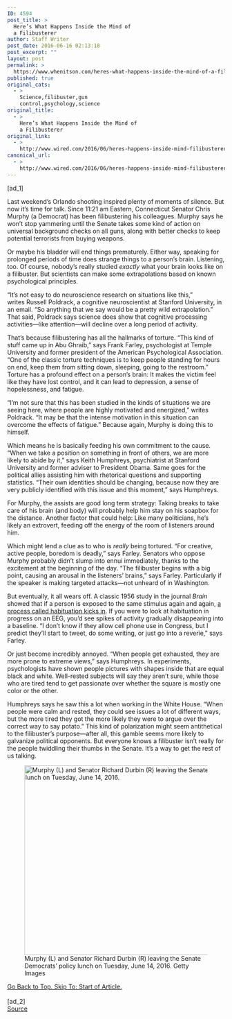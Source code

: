```yaml
---
ID: 4594
post_title: >
  Here’s What Happens Inside the Mind of
  a Filibusterer
author: Staff Writer
post_date: 2016-06-16 02:13:18
post_excerpt: ""
layout: post
permalink: >
  https://www.whenitson.com/heres-what-happens-inside-the-mind-of-a-filibusterer/
published: true
original_cats:
  - >
    Science,filibuster,gun
    control,psychology,science
original_title:
  - >
    Here’s What Happens Inside the Mind of
    a Filibusterer
original_link:
  - >
    http://www.wired.com/2016/06/heres-happens-inside-mind-filibusterer/
canonical_url:
  - >
    http://www.wired.com/2016/06/heres-happens-inside-mind-filibusterer/
---
```

 [ad_1]
<br><div id=""><p>Last weekend’s Orlando shooting inspired plenty of moments of silence. But now it’s time for talk. Since 11:21 am Eastern, Connecticut Senator Chris Murphy (a Democrat) has been filibustering his colleagues. Murphy says he won’t stop yammering until the Senate takes some kind of action on universal background checks on all guns, along with better checks to keep potential terrorists from buying weapons.</p>
<p>Or maybe his bladder will end things prematurely. Either way, speaking for prolonged periods of time does strange things to a person’s brain. Listening, too. Of course, nobody’s really studied <em>exactly</em> what your brain looks like on a filibuster. But scientists can make some extrapolations based on known psychological principles.</p>
<p>“It’s not easy to do neuroscience research on situations like this,” writes Russell Poldrack, a cognitive neuroscientist at Stanford University, in an email. “So anything that we say would be a pretty wild extrapolation.” That said, Poldrack says science does show that cognitive processing activities—like attention—will decline over a long period of activity.</p>
<p>That’s because filibustering has all the hallmarks of torture. “This kind of stuff came up in Abu Ghraib,” says Frank Farley, psychologist at Temple University and former president of the American Psychological Association. “One of the classic torture techniques is to keep people standing for hours on end, keep them from sitting down, sleeping, going to the restroom.” Torture has a profound effect on a person’s brain: It makes the victim feel like they have lost control, and it can lead to depression, a sense of hopelessness, and fatigue.</p>
<p>“I’m not sure that this has been studied in the kinds of situations we are seeing here, where people are highly motivated and energized,” writes Poldrack. “It may be that the intense motivation in this situation can overcome the effects of fatigue.” Because again, Murphy is doing this to himself.</p>
<p>Which means he is basically feeding his own commitment to the cause. “When we take a position on something in front of others, we are more likely to abide by it,” says Keith Humphreys, psychiatrist at Stanford University and former adviser to President Obama. Same goes for the political allies assisting him with rhetorical questions and supporting statistics. “Their own identities should be changing, because now they are very publicly identified with this issue and this moment,” says Humphreys.</p>
<p>For Murphy, the assists are good long term strategy: Taking breaks to take care of his brain (and body) will probably help him stay on his soapbox for the distance. Another factor that could help: Like many politicians, he’s likely an extrovert, feeding off the energy of the room of listeners around him.</p>
<p>Which might lend a clue as to who is <em>really</em> being tortured. “For creative, active people, boredom is deadly,” says Farley. Senators who oppose Murphy probably didn’t slump into ennui immediately, thanks to the excitement at the beginning of the day. “The filibuster begins with a big point, causing an arousal in the listeners’ brains,” says Farley. Particularly if the speaker is making targeted attacks—not unheard of in Washington.</p>
<p>But eventually, it all wears off. A classic 1956 study in the journal <em>Brain</em> showed that if a person is exposed to the same stimulus again and again, <a href="http://www.ncbi.nlm.nih.gov/pubmed/13396069" target="_blank">a process called habituation kicks in</a>. If you were to look at habituation in progress on an EEG, you’d see spikes of activity gradually disappearing into a baseline. “I don’t know if they allow cell phone use in Congress, but I predict they’ll start to tweet, do some writing, or just go into a reverie,” says Farley.</p>
<p>Or just become incredibly annoyed. “When people get exhausted, they are more prone to extreme views,” says Humphreys. In experiments, psychologists have shown people pictures with shapes inside that are equal black and white. Well-rested subjects will say they aren’t sure, while those who are tired tend to get passionate over whether the square is mostly one color or the other.</p>
<p>Humphreys says he saw this a lot when working in the White House. “When people were calm and rested, they could see issues a lot of different ways, but the more tired they got the more likely they were to argue over the correct way to say potato.” This kind of polarization might seem antithetical to the filibuster’s purpose—after all, this gamble seems more likely to galvanize political opponents. But everyone knows a filibuster isn’t really for the people twiddling their thumbs in the Senate. It’s a way to get the rest of us talking.</p>
<figure attachment_2045927="" class="wp-caption landscape alignnone fader relative" data-js="fader"><img class="size-default-top-art wp-image-2045927" src="http://www.whenitson.com/wp-content/uploads/2016/06/Heres-What-Happens-Inside-the-Mind-of-a-Filibusterer.jpg" alt="Murphy (L) and Senator Richard Durbin (R) leaving the Senate Democrats' policy lunch on Tuesday, June 14, 2016. " width="582" height="437"/><figcaption class="wp-caption-text link-underline">Murphy (L) and Senator Richard Durbin (R) leaving the Senate Democrats’ policy lunch on Tuesday, June 14, 2016. <span class="credit link-underline-sm"><span aria-hidden="true" class="ui ui ui-photo inline-block ui-credit relative opacity-6 marg-r-sm marg-l-sm"/>Getty Images</span></figcaption></figure><a class="visually-hidden skip-to-text-link focusable bg-white" href="#start-of-content">Go Back to Top. Skip To: Start of Article.</a>

			
</div>
<br>[ad_2]
<br><a href="http://www.wired.com/2016/06/heres-happens-inside-mind-filibusterer/">Source </a>